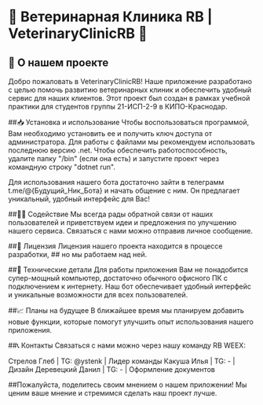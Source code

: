 # 🐾 Ветеринарная Клиника RB | VeterinaryClinicRB 🐾
## 👋 О нашем проекте
Добро пожаловать в VeterinaryClinicRB! Наше приложение разработано с целью помочь развитию ветеринарных клиник и обеспечить удобный сервис для наших клиентов. Этот проект был создан в рамках учебной практики для студентов группы 21-ИСП-2-9 в КИПО-Краснодар.

##📥 Установка и использование
Чтобы воспользоваться программой, Вам необходимо установить ее и получить ключ доступа от администратора. Для работы с файлами мы рекомендуем использовать последнюю версию .net. Чтобы обеспечить работоспособность, удалите папку "/bin" (если она есть) и запустите проект через командную строку "dotnet run".

Для использования нашего бота достаточно зайти в телеграмм t.me/@{Будущий_Ник_Бота} и начать общение с ним. Он предлагает уникальный, удобный интерфейс для Вас!

##💁‍♀️ Содействие
Мы всегда рады обратной связи от наших пользователей и приветствуем идеи и предложения по улучшению нашего сервиса. Связаться с нами можно отправив личное сообщение.

##📝 Лицензия
Лицензия нашего проекта находится в процессе разработки, ## но мы работаем над ней.

##🔧 Технические детали
Для работы приложения Вам не понадобится супер-мощный компьютер, достаточно обычного офисного ПК с подключением к интернету. Наш бот обеспечивает удобный интерфейс и уникальные возможности для всех пользователей.

##📈 Планы на будущее
В ближайшее время мы планируем добавить новые функции, которые помогут улучшить опыт использования нашего приложения.

##📞 Контакты
Связаться с нами можно через нашу команду RB WEEX:

Стрелов Глеб | TG: @ystenk | Лидер команды
Какуша Илья | TG: - | Дизайн
Деревецкий Данил | TG: - | Оформление документов

##Пожалуйста, поделитесь своим мнением о нашем приложении! Мы ценим ваше мнение и стремимся сделать наш проект лучше.